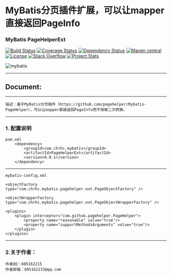 # MyBatis分页插件扩展，可以让mapper直接返回PageInfo #

### MyBatis PageHelperExt ###

[![Build Status](https://travis-ci.org/mybatis/mybatis-3.svg?branch=master)](https://travis-ci.org/mybatis/mybatis-3)
[![Coverage Status](https://coveralls.io/repos/mybatis/mybatis-3/badge.svg?branch=master&service=github)](https://coveralls.io/github/mybatis/mybatis-3?branch=master)
[![Dependency Status](https://www.versioneye.com/user/projects/56199c04a193340f320005d3/badge.svg?style=flat)](https://www.versioneye.com/user/projects/56199c04a193340f320005d3)
[![Maven central](https://maven-badges.herokuapp.com/maven-central/org.mybatis/mybatis/badge.svg)](https://maven-badges.herokuapp.com/maven-central/org.mybatis/mybatis)
[![License](http://img.shields.io/:license-apache-brightgreen.svg)](http://www.apache.org/licenses/LICENSE-2.0.html)
[![Stack Overflow](http://img.shields.io/:stack%20overflow-mybatis-brightgreen.svg)](http://stackoverflow.com/questions/tagged/mybatis)
[![Project Stats](https://www.openhub.net/p/mybatis/widgets/project_thin_badge.gif)](https://www.openhub.net/p/mybatis)

![mybatis](http://mybatis.github.io/images/mybatis-logo.png)

----------

## Document: ##
	
----------

	描述：基于MyBatis分页插件（https://github.com/pagehelper/Mybatis-PageHelper），可以让mapper直接返回PageInfo而不用做二次转换。

----------
### 1. 配置说明 ###

	pom.xml
		<dependency>
			<groupId>com.chrhc.mybatis</groupId>
			<artifactId>PageHelperExt</artifactId>
			<version>0.0.1</version>
		</dependency>
----------
	mybatis-config.xml
	
	<objectFactory type="com.chrhc.mybatis.pagehelper.ext.PageObjectFactory" />
	
	<objectWrapperFactory type="com.chrhc.mybatis.pagehelper.ext.PageObjectWrapperFactory" />
	
	<plugins>
	    <plugin interceptor="com.github.pagehelper.PageHelper">
	        <property name="reasonable" value="true"/>
	        <property name="supportMethodsArguments" value="true"/>
	    </plugin>
	</plugins>

----------

### 2.关于作者： ###
	作者QQ：605162215
	作者邮箱：605162215@qq.com
